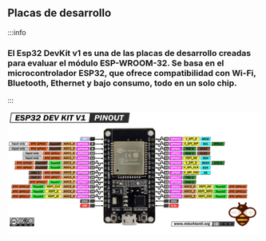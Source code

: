 
## Placas de desarrollo

:::info 

 ### El Esp32 DevKit v1 es una de las placas de desarrollo creadas para evaluar el módulo ESP-WROOM-32. Se basa en el microcontrolador ESP32, que ofrece compatibilidad con Wi-Fi, Bluetooth, Ethernet y bajo consumo, todo en un solo chip.

:::

![ESP32-DEV-KIT-v1-pinout](ESP32-DEV-KIT-v1-pinout.png "ESP32-DEV-KIT-v1-pinout")

